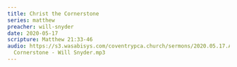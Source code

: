 ```yaml
---
title: Christ the Cornerstone
series: matthew
preacher: will-snyder
date: 2020-05-17
scripture: Matthew 21:33-46
audio: https://s3.wasabisys.com/coventrypca.church/sermons/2020.05.17.A Christ the
  Cornerstone - Will Snyder.mp3
---
```


